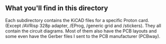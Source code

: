 ## What you'll find in this directory ##
Each subdirectory contains the KiCAD files for a specific Proton card. (Except /AVRisp 328p adapter, /EProg, /generic grid and /stickers). They all contain the circuit diagrams. Most of them also have the PCB layouts and some even have the Gerber files I sent to the PCB manufacturer (PCBway).